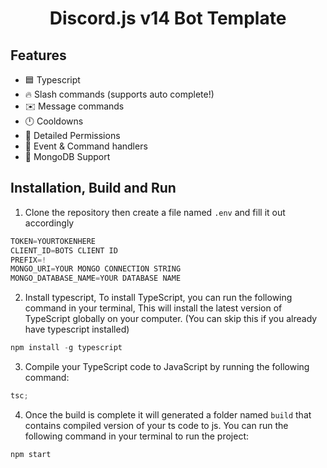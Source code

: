 <h1 style="text-align:center;">Discord.js v14 Bot Template</h1>

## Features

- 🟦 Typescript
- 🔥 Slash commands (supports auto complete!)
- ✉️ Message commands
- 🕛 Cooldowns
- 🏴 Detailed Permissions
- 💪 Event & Command handlers
- 🍃 MongoDB Support

## Installation, Build and Run

1. Clone the repository then create a file named `.env` and fill it out accordingly

```js
TOKEN=YOURTOKENHERE
CLIENT_ID=BOTS CLIENT ID
PREFIX=!
MONGO_URI=YOUR MONGO CONNECTION STRING
MONGO_DATABASE_NAME=YOUR DATABASE NAME
```

2. Install typescript, To install TypeScript, you can run the following command in your terminal, This will install the latest version of TypeScript globally on your computer. (You can skip this if you already have typescript installed)

```ts
npm install -g typescript
```

3. Compile your TypeScript code to JavaScript by running the following command:

```js
tsc;
```

4. Once the build is complete it will generated a folder named `build` that contains compiled version of your ts code to js. You can run the following command in your terminal to run the project:

```js
npm start
```
